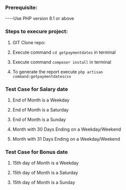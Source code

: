 ### Prerequisite:

----Use PHP version 8.1 or above

### Steps to execure project:

1. GIT Clone repo:

2.  Execute command `cd getpaymentdates` in terminal

3.  Execute command `composer install` in terminal

4.  To generate the report execute `php artisan command:getpaymentdatescsv`

### Test Case for Salary date

1. End of Month is a Weekday

2. End of Month is a Saturday

3. End of Month is a Sunday

4. Month with 30 Days Ending on a Weekday/Weekend

5. Month with 31 Days Ending on a Weekday/Weekend

### Test Case for Bonus date

1. 15th day of Month is a Weekday

2. 15th day of Month is a Saturday

3. 15th day of Month is a Sunday
